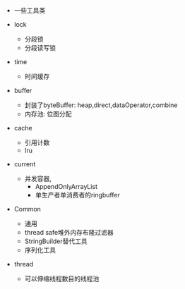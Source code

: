﻿- 一些工具类

- lock 
	- 分段锁
	- 分段读写锁
- time 
	- 时间缓存
- buffer 
	- 封装了byteBuffer: heap,direct,dataOperator,combine
	- 内存池: 位图分配
- cache
	- 引用计数
	- lru
- current
	- 并发容器,
		- AppendOnlyArrayList
		- 单生产者单消费者的ringbuffer
- Common
	- 通用
	- thread safe堆外内存布隆过滤器
	- StringBuilder替代工具
	- 序列化工具
- thread
    - 可以伸缩线程数目的线程池